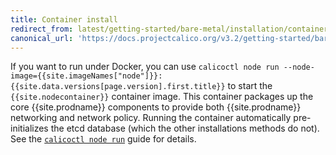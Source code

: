 ```yaml
---
title: Container install
redirect_from: latest/getting-started/bare-metal/installation/container
canonical_url: 'https://docs.projectcalico.org/v3.2/getting-started/bare-metal/installation/container'
---
```


If you want to run under Docker, you can use `calicoctl node run --node-image={{site.imageNames["node"]}}:{{site.data.versions[page.version].first.title}}` 
to start the `{{site.nodecontainer}}` container image. This container packages 
up the core {{site.prodname}} components to provide both {{site.prodname}} 
networking and network policy. Running the container automatically pre-initializes 
the etcd database (which the other installations methods do not). See the
[`calicoctl node run`]({{site.baseurl}}/{{page.version}}/reference/calicoctl/commands/node/run)
guide for details.
